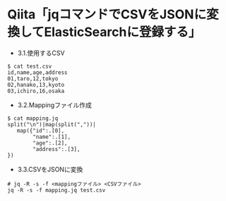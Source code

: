 # Qiita「jqコマンドでCSVをJSONに変換してElasticSearchに登録する」

- 3.1.使用するCSV
```
$ cat test.csv
id,name,age,address
01,taro,12,tokyo
02,hanako,13,kyoto
03,ichiro,16,osaka
```


- 3.2.Mappingファイル作成
```
$ cat mapping.jq
split("\n")|map(split(","))|
   map({"id":.[0],
        "name":.[1],
        "age":.[2],
        "address":.[3],
})
```


- 3.3.CSVをJSONに変換
```shell
# jq -R -s -f <mappingファイル> <CSVファイル>
jq -R -s -f mapping.jq test.csv
```
